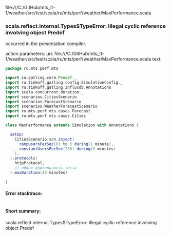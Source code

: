 file:///C:/GitHub/mts_lt-1/weather/src/test/scala/ru/mts/perf/weather/MaxPerformance.scala
### scala.reflect.internal.Types$TypeError: illegal cyclic reference involving object Predef

occurred in the presentation compiler.

action parameters:
uri: file:///C:/GitHub/mts_lt-1/weather/src/test/scala/ru/mts/perf/weather/MaxPerformance.scala
text:
```scala
package ru.mts.perf.mts

import io.gatling.core.Predef._
import ru.tinkoff.gatling.config.SimulationConfig._
import ru.tinkoff.gatling.influxdb.Annotations
import scala.concurrent.duration._
import scenarios.CitiesScenario
import scenarios.ForecastScenario
import scenarios.WeatherForecastScenario
import ru.mts.perf.mts.cases.Forecast
import ru.mts.perf.mts.cases.Cities

class MaxPerformance extends Simulation with Annotations {

  setUp(
    CitiesScenario.scn.inject(
      rampUsersPerSec(0) to 5 during(1 minute),
      constantUsersPerSec(250) during(3 minutes)
    ),
  ).protocols(
    httpProtocol,
    // общая длительность теста
  ).maxDuration(10 minutes)

}

```



#### Error stacktrace:

```

```
#### Short summary: 

scala.reflect.internal.Types$TypeError: illegal cyclic reference involving object Predef